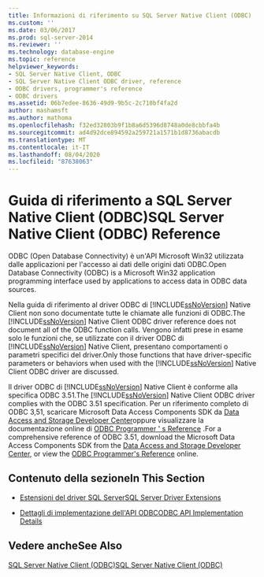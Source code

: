```yaml
---
title: Informazioni di riferimento su SQL Server Native Client (ODBC) | Microsoft Docs
ms.custom: ''
ms.date: 03/06/2017
ms.prod: sql-server-2014
ms.reviewer: ''
ms.technology: database-engine
ms.topic: reference
helpviewer_keywords:
- SQL Server Native Client, ODBC
- SQL Server Native Client ODBC driver, reference
- ODBC drivers, programmer's reference
- ODBC drivers
ms.assetid: 06b7edee-8636-49d9-9b5c-2c710bf4fa2d
author: mashamsft
ms.author: mathoma
ms.openlocfilehash: f32ed32803b9f1b8a6d5396d8748a0de8cbbfa4b
ms.sourcegitcommit: ad4d92dce894592a259721a1571b1d8736abacdb
ms.translationtype: MT
ms.contentlocale: it-IT
ms.lasthandoff: 08/04/2020
ms.locfileid: "87638063"
---
```

# <a name="sql-server-native-client-odbc-reference"></a><span data-ttu-id="90541-102">Guida di riferimento a SQL Server Native Client (ODBC)</span><span class="sxs-lookup"><span data-stu-id="90541-102">SQL Server Native Client (ODBC) Reference</span></span>
  <span data-ttu-id="90541-103">ODBC (Open Database Connectivity) è un'API Microsoft Win32 utilizzata dalle applicazioni per l'accesso ai dati delle origini dati ODBC.</span><span class="sxs-lookup"><span data-stu-id="90541-103">Open Database Connectivity (ODBC) is a Microsoft Win32 application programming interface used by applications to access data in ODBC data sources.</span></span>  
  
 <span data-ttu-id="90541-104">Nella guida di riferimento al driver ODBC di [!INCLUDE[ssNoVersion](../../includes/ssnoversion-md.md)] Native Client non sono documentate tutte le chiamate alle funzioni di ODBC.</span><span class="sxs-lookup"><span data-stu-id="90541-104">The [!INCLUDE[ssNoVersion](../../includes/ssnoversion-md.md)] Native Client ODBC driver reference does not document all of the ODBC function calls.</span></span> <span data-ttu-id="90541-105">Vengono infatti prese in esame solo le funzioni che, se utilizzate con il driver ODBC di [!INCLUDE[ssNoVersion](../../includes/ssnoversion-md.md)] Native Client, presentano comportamenti o parametri specifici del driver.</span><span class="sxs-lookup"><span data-stu-id="90541-105">Only those functions that have driver-specific parameters or behaviors when used with the [!INCLUDE[ssNoVersion](../../includes/ssnoversion-md.md)] Native Client ODBC driver are discussed.</span></span>  
  
 <span data-ttu-id="90541-106">Il driver ODBC di [!INCLUDE[ssNoVersion](../../includes/ssnoversion-md.md)] Native Client è conforme alla specifica ODBC 3.51.</span><span class="sxs-lookup"><span data-stu-id="90541-106">The [!INCLUDE[ssNoVersion](../../includes/ssnoversion-md.md)] Native Client ODBC driver complies with the ODBC 3.51 specification.</span></span> <span data-ttu-id="90541-107">Per un riferimento completo di ODBC 3,51, scaricare Microsoft Data Access Components SDK da [Data Access and Storage Developer Center](https://go.microsoft.com/fwlink?linkid=4173)oppure visualizzare la documentazione online di [ODBC Programmer ' s Reference](https://go.microsoft.com/fwlink/?LinkId=45250) .</span><span class="sxs-lookup"><span data-stu-id="90541-107">For a comprehensive reference of ODBC 3.51, download the Microsoft Data Access Components SDK from the [Data Access and Storage Developer Center](https://go.microsoft.com/fwlink?linkid=4173), or view the [ODBC Programmer's Reference](https://go.microsoft.com/fwlink/?LinkId=45250) online.</span></span>  
  
## <a name="in-this-section"></a><span data-ttu-id="90541-108">Contenuto della sezione</span><span class="sxs-lookup"><span data-stu-id="90541-108">In This Section</span></span>  
  
-   [<span data-ttu-id="90541-109">Estensioni del driver SQL Server</span><span class="sxs-lookup"><span data-stu-id="90541-109">SQL Server Driver Extensions</span></span>](../../../2014/database-engine/dev-guide/sql-server-driver-extensions.md)  
  
-   [<span data-ttu-id="90541-110">Dettagli di implementazione dell'API ODBC</span><span class="sxs-lookup"><span data-stu-id="90541-110">ODBC API Implementation Details</span></span>](../../relational-databases/native-client-odbc-api/odbc-api-implementation-details.md)  
  
## <a name="see-also"></a><span data-ttu-id="90541-111">Vedere anche</span><span class="sxs-lookup"><span data-stu-id="90541-111">See Also</span></span>  
 [<span data-ttu-id="90541-112">SQL Server Native Client &#40;ODBC&#41;</span><span class="sxs-lookup"><span data-stu-id="90541-112">SQL Server Native Client &#40;ODBC&#41;</span></span>](../../relational-databases/native-client/odbc/sql-server-native-client-odbc.md)  
  
  
